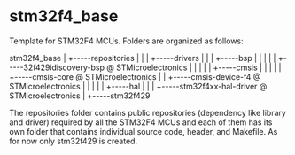 # stm32f4_base
Template for STM32F4 MCUs. Folders are organized as follows:

stm32f4_base
    |
    +-----repositories
    |          |
    |          +-----drivers
    |                   |
    |                   +-----bsp
    |                   |      |
    |                   |      +-----32f429idiscovery-bsp @ STMicroelectronics
    |                   |
    |                   |
    |                   +-----cmsis
    |                   |       |
    |                   |       +-----cmsis-core @ STMicroelectronics
    |                   |       +-----cmsis-device-f4 @ STMicroelectronics
    |                   |
    |                   |
    |                   +-----hal
    |                          |
    |                          +-----stm32f4xx-hal-driver @ STMicroelectronics
    |
    +-----stm32f429  


The repositories folder contains public repositories (dependency like library and driver) required by all the STM32F4 MCUs and each of them has its own folder that contains individual source code, header, and Makefile. As for now only stm32f429 is created.